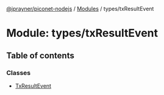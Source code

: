 [@jprayner/piconet-nodejs](../README.md) / [Modules](../modules.md) / types/txResultEvent

# Module: types/txResultEvent

## Table of contents

### Classes

- [TxResultEvent](../classes/types_txResultEvent.TxResultEvent.md)
